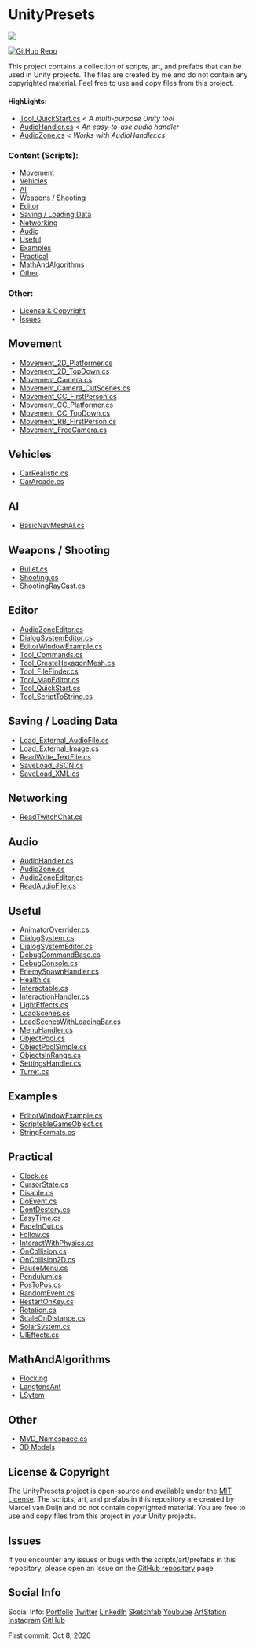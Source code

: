 # UnityPresets

<a href="https://github.com/MarcelvanDuijnDev/Unity-Presets-Scripts-Tools">
<img align="center" src="https://raw.githubusercontent.com/MarcelvanDuijnDev/MarcelvanDuijnDev/main/Images/Project_Header_UnityPresets.png">
</a>

[![GitHub Repo](https://img.shields.io/badge/GitHub-Repo-brightgreen)](https://github.com/MarcelvanDuijnDev/Unity-Presets-Scripts-Tools)

This project contains a collection of scripts, art, and prefabs that can be used in Unity projects. The files are created by me and do not contain any copyrighted material. Feel free to use and copy files from this project.

<!-- [Wiki](https://github.com/MarcelvanDuijnDev/UnityPresets/wiki) -->
#### HighLights: 
* [Tool_QuickStart.cs](https://github.com/MarcelvanDuijnDev/Unity-Presets-Scripts-Tools/blob/main/Assets/Scripts/Editor/Tool_QuickStart.cs) < _A multi-purpose Unity tool_
* [AudioHandler.cs](https://github.com/MarcelvanDuijnDev/Unity-Presets-Scripts-Tools/blob/main/Assets/Scripts/Audio/AudioHandler.cs) < _An easy-to-use audio handler_ 
* [AudioZone.cs](https://github.com/MarcelvanDuijnDev/Unity-Presets-Scripts-Tools/blob/main/Assets/Scripts/Audio/AudioZone.cs) < _Works with AudioHandler.cs_

### Content (Scripts):
* [Movement](#movement)
* [Vehicles](#vehicles)
* [AI](#ai)
* [Weapons / Shooting](#weapons--shooting)
* [Editor](#editor)
* [Saving / Loading Data](#saving--loading-data)
* [Networking](#networking)
* [Audio](#audio)
* [Useful](#useful)
* [Examples](#examples)
* [Practical](#practical)
* [MathAndAlgorithms](#mathandalgorithms)
* [Other](#other)
### Other:
* [License & Copyright](#license--copyright)
* [Issues](#issues)
  
## Movement 
- [Movement_2D_Platformer.cs](https://github.com/MarcelvanDuijnDev/Unity-Presets-Scripts-Tools/blob/main/Assets/Scripts/Movement/Movement_2D_Platformer.cs)
- [Movement_2D_TopDown.cs](https://github.com/MarcelvanDuijnDev/Unity-Presets-Scripts-Tools/blob/main/Assets/Scripts/Movement/Movement_2D_TopDown.cs)
- [Movement_Camera.cs](https://github.com/MarcelvanDuijnDev/Unity-Presets-Scripts-Tools/blob/main/Assets/Scripts/Movement/Movement_Camera.cs)
- [Movement_Camera_CutScenes.cs](https://github.com/MarcelvanDuijnDev/Unity-Presets-Scripts-Tools/blob/main/Assets/Scripts/Movement/Movement_Camera_CutScenes.cs)
- [Movement_CC_FirstPerson.cs](https://github.com/MarcelvanDuijnDev/Unity-Presets-Scripts-Tools/blob/main/Assets/Scripts/Movement/Movement_CC_FirstPerson.cs)
- [Movement_CC_Platformer.cs](https://github.com/MarcelvanDuijnDev/Unity-Presets-Scripts-Tools/blob/main/Assets/Scripts/Movement/Movement_CC_Platformer.cs)
- [Movement_CC_TopDown.cs](https://github.com/MarcelvanDuijnDev/Unity-Presets-Scripts-Tools/blob/main/Assets/Scripts/Movement/Movement_CC_TopDown.cs)
- [Movement_RB_FirstPerson.cs](https://github.com/MarcelvanDuijnDev/Unity-Presets-Scripts-Tools/blob/main/Assets/Scripts/Movement/Movement_RB_FirstPerson.cs)
- [Movement_FreeCamera.cs](https://github.com/MarcelvanDuijnDev/Unity-Presets-Scripts-Tools/blob/main/Assets/Scripts/Movement/Movement_FreeCamera.cs)

## Vehicles
- [CarRealistic.cs](https://github.com/MarcelvanDuijnDev/Unity-Presets-Scripts-Tools/blob/main/Assets/Scripts/Vehicle/CarRealistic.cs)
- [CarArcade.cs](https://github.com/MarcelvanDuijnDev/Unity-Presets-Scripts-Tools/blob/main/Assets/Scripts/Vehicle/CarArcade.cs)

## AI
- [BasicNavMeshAI.cs](https://github.com/MarcelvanDuijnDev/Unity-Presets-Scripts-Tools/blob/main/Assets/Scripts/AI/BasicNavMeshAI.cs)

## Weapons / Shooting
- [Bullet.cs](https://github.com/MarcelvanDuijnDev/Unity-Presets-Scripts-Tools/blob/main/Assets/Scripts/Weapons/Bullet.cs)
- [Shooting.cs](https://github.com/MarcelvanDuijnDev/Unity-Presets-Scripts-Tools/blob/main/Assets/Scripts/Weapons/Shooting.cs)
- [ShootingRayCast.cs](https://github.com/MarcelvanDuijnDev/Unity-Presets-Scripts-Tools/blob/main/Assets/Scripts/Weapons/ShootingRayCast.cs)

## Editor
- [AudioZoneEditor.cs](https://github.com/MarcelvanDuijnDev/Unity-Presets-Scripts-Tools/blob/main/Assets/Scripts/Editor/AudioZoneEditor.cs)
- [DialogSystemEditor.cs](https://github.com/MarcelvanDuijnDev/Unity-Presets-Scripts-Tools/blob/main/Assets/Scripts/Editor/DialogSystemEditor.cs)
- [EditorWindowExample.cs](https://github.com/MarcelvanDuijnDev/Unity-Presets-Scripts-Tools/blob/main/Assets/Scripts/Editor/EditorWindowExample.cs)
- [Tool_Commands.cs](https://github.com/MarcelvanDuijnDev/Unity-Presets-Scripts-Tools/blob/main/Assets/Scripts/Editor/Tool_Commands.cs)
- [Tool_CreateHexagonMesh.cs](https://github.com/MarcelvanDuijnDev/Unity-Presets-Scripts-Tools/blob/main/Assets/Scripts/Editor/Tool_CreateHexagonMesh.cs)
- [Tool_FileFinder.cs](https://github.com/MarcelvanDuijnDev/Unity-Presets-Scripts-Tools/blob/main/Assets/Scripts/Editor/Tool_FileFinder.cs)
- [Tool_MapEditor.cs](https://github.com/MarcelvanDuijnDev/Unity-Presets-Scripts-Tools/blob/main/Assets/Scripts/Editor/Tool_MapEditor.cs)
- [Tool_QuickStart.cs](https://github.com/MarcelvanDuijnDev/Unity-Presets-Scripts-Tools/blob/main/Assets/Scripts/Editor/Tool_QuickStart.cs)
- [Tool_ScriptToString.cs](https://github.com/MarcelvanDuijnDev/Unity-Presets-Scripts-Tools/blob/main/Assets/Scripts/Editor/Tool_ScriptToString.cs)

## Saving / Loading Data
- [Load_External_AudioFile.cs](https://github.com/MarcelvanDuijnDev/Unity-Presets-Scripts-Tools/blob/main/Assets/Scripts/SavingAndLoadingData/Load_External_AudioFile.cs)
- [Load_External_Image.cs](https://github.com/MarcelvanDuijnDev/Unity-Presets-Scripts-Tools/blob/main/Assets/Scripts/SavingAndLoadingData/Load_External_Image.cs)
- [ReadWrite_TextFile.cs](https://github.com/MarcelvanDuijnDev/Unity-Presets-Scripts-Tools/blob/main/Assets/Scripts/SavingAndLoadingData/ReadWrite_TextFile.cs)
- [SaveLoad_JSON.cs](https://github.com/MarcelvanDuijnDev/Unity-Presets-Scripts-Tools/blob/main/Assets/Scripts/SavingAndLoadingData/SaveLoad_JSON.cs)
- [SaveLoad_XML.cs](https://github.com/MarcelvanDuijnDev/Unity-Presets-Scripts-Tools/blob/main/Assets/Scripts/SavingAndLoadingData/SaveLoad_XML.cs)

## Networking
- [ReadTwitchChat.cs](https://github.com/MarcelvanDuijnDev/Unity-Presets-Scripts-Tools/blob/main/Assets/Scripts/Networking/ReadTwitchChat.cs)

## Audio
- [AudioHandler.cs](https://github.com/MarcelvanDuijnDev/Unity-Presets-Scripts-Tools/blob/main/Assets/Scripts/Audio/AudioHandler.cs)
- [AudioZone.cs](https://github.com/MarcelvanDuijnDev/Unity-Presets-Scripts-Tools/blob/main/Assets/Scripts/Audio/AudioZone.cs)
- [AudioZoneEditor.cs](https://github.com/MarcelvanDuijnDev/Unity-Presets-Scripts-Tools/blob/main/Assets/Scripts/Editor/AudioZoneEditor.cs)
- [ReadAudioFile.cs](https://github.com/MarcelvanDuijnDev/Unity-Presets-Scripts-Tools/blob/main/Assets/Scripts/Audio/ReadAudioFile.cs)

## Useful
- [AnimatorOverrider.cs](https://github.com/MarcelvanDuijnDev/Unity-Presets-Scripts-Tools/blob/main/Assets/Scripts/Useful/AnimatorOverrider.cs)
- [DialogSystem.cs](https://github.com/MarcelvanDuijnDev/Unity-Presets-Scripts-Tools/blob/main/Assets/Scripts/Useful/DialogSystem.cs)
- [DialogSystemEditor.cs](https://github.com/MarcelvanDuijnDev/Unity-Presets-Scripts-Tools/blob/main/Assets/Scripts/Editor/DialogSystemEditor.cs)
- [DebugCommandBase.cs](https://github.com/MarcelvanDuijnDev/Unity-Presets-Scripts-Tools/blob/main/Assets/Scripts/DebugConsole/DebugCommandBase.cs)
- [DebugConsole.cs](https://github.com/MarcelvanDuijnDev/Unity-Presets-Scripts-Tools/blob/main/Assets/Scripts/DebugConsole/DebugConsole.cs)
- [EnemySpawnHandler.cs](https://github.com/MarcelvanDuijnDev/Unity-Presets-Scripts-Tools/blob/main/Assets/Scripts/Useful/EnemySpawnHandler.cs)
- [Health.cs](https://github.com/MarcelvanDuijnDev/Unity-Presets-Scripts-Tools/blob/main/Assets/Scripts/Useful/Health.cs)
- [Interactable.cs](https://github.com/MarcelvanDuijnDev/Unity-Presets-Scripts-Tools/blob/main/Assets/Scripts/Useful/Interactable.cs)
- [InteractionHandler.cs](https://github.com/MarcelvanDuijnDev/Unity-Presets-Scripts-Tools/blob/main/Assets/Scripts/Useful/InteractionHandler.cs)
- [LightEffects.cs](https://github.com/MarcelvanDuijnDev/Unity-Presets-Scripts-Tools/blob/main/Assets/Scripts/Useful/LightEffects.cs)
- [LoadScenes.cs](https://github.com/MarcelvanDuijnDev/Unity-Presets-Scripts-Tools/blob/main/Assets/Scripts/Useful/LoadScenes.cs)
- [LoadScenesWithLoadingBar.cs](https://github.com/MarcelvanDuijnDev/Unity-Presets-Scripts-Tools/blob/main/Assets/Scripts/Useful/LoadScenesWithLoadingBar.cs)
- [MenuHandler.cs](https://github.com/MarcelvanDuijnDev/Unity-Presets-Scripts-Tools/blob/main/Assets/Scripts/Useful/MenuHandler.cs)
- [ObjectPool.cs](https://github.com/MarcelvanDuijnDev/Unity-Presets-Scripts-Tools/blob/main/Assets/Scripts/ObjectPool/ObjectPool.cs)
- [ObjectPoolSimple.cs](https://github.com/MarcelvanDuijnDev/UnityPresets/blob/main/Assets/Scripts/ObjectPool/ObjectPoolSimple.cs)
- [ObjectsInRange.cs](https://github.com/MarcelvanDuijnDev/Unity-Presets-Scripts-Tools/blob/main/Assets/Scripts/Useful/ObjectsInRange.cs)
- [SettingsHandler.cs](https://github.com/MarcelvanDuijnDev/Unity-Presets-Scripts-Tools/blob/main/Assets/Scripts/Useful/SettingsHandler.cs)
- [Turret.cs](https://github.com/MarcelvanDuijnDev/Unity-Presets-Scripts-Tools/blob/main/Assets/Scripts/Useful/Turret.cs)

## Examples
- [EditorWindowExample.cs](https://github.com/MarcelvanDuijnDev/Unity-Presets-Scripts-Tools/blob/main/Assets/Editor/EditorWindowExample.cs)
- [ScriptebleGameObject.cs](https://github.com/MarcelvanDuijnDev/Unity-Presets-Scripts-Tools/blob/main/Assets/Scripts/RandomExamples/ScriptebleGameObject.cs)
- [StringFormats.cs](https://github.com/MarcelvanDuijnDev/Unity-Presets-Scripts-Tools/blob/main/Assets/Scripts/RandomExamples/StringFormats.cs)

## Practical
- [Clock.cs](https://github.com/MarcelvanDuijnDev/Unity-Presets-Scripts-Tools/blob/main/Assets/Scripts/Practical/Clock.cs)
- [CursorState.cs](https://github.com/MarcelvanDuijnDev/Unity-Presets-Scripts-Tools/blob/main/Assets/Scripts/Practical/CursorState.cs)
- [Disable.cs](https://github.com/MarcelvanDuijnDev/Unity-Presets-Scripts-Tools/blob/main/Assets/Scripts/Practical/Disable.cs)
- [DoEvent.cs](https://github.com/MarcelvanDuijnDev/Unity-Presets-Scripts-Tools/blob/main/Assets/Scripts/Practical/DoEvent.cs)
- [DontDestory.cs](https://github.com/MarcelvanDuijnDev/Unity-Presets-Scripts-Tools/blob/main/Assets/Scripts/Practical/DontDestroy.cs)
- [EasyTime.cs](https://github.com/MarcelvanDuijnDev/Unity-Presets-Scripts-Tools/blob/main/Assets/Scripts/Practical/EasyTime.cs)
- [FadeInOut.cs](https://github.com/MarcelvanDuijnDev/Unity-Presets-Scripts-Tools/blob/main/Assets/Scripts/Practical/FadeInOut.cs)
- [Follow.cs](https://github.com/MarcelvanDuijnDev/Unity-Presets-Scripts-Tools/blob/main/Assets/Scripts/Practical/Follow.cs)
- [InteractWithPhysics.cs](https://github.com/MarcelvanDuijnDev/Unity-Presets-Scripts-Tools/blob/main/Assets/Scripts/Practical/InteractWithPhysics.cs)
- [OnCollision.cs](https://github.com/MarcelvanDuijnDev/Unity-Presets-Scripts-Tools/blob/main/Assets/Scripts/Practical/OnCollision.cs)
- [OnCollision2D.cs](https://github.com/MarcelvanDuijnDev/Unity-Presets-Scripts-Tools/blob/main/Assets/Scripts/Practical/OnCollision2D.cs)
- [PauseMenu.cs](https://github.com/MarcelvanDuijnDev/Unity-Presets-Scripts-Tools/blob/main/Assets/Scripts/Practical/PauseMenu.cs)
- [Pendulum.cs](https://github.com/MarcelvanDuijnDev/Unity-Presets-Scripts-Tools/blob/main/Assets/Scripts/Practical/Pendulum.cs)
- [PosToPos.cs](https://github.com/MarcelvanDuijnDev/Unity-Presets-Scripts-Tools/blob/main/Assets/Scripts/Practical/PosToPos.cs)
- [RandomEvent.cs](https://github.com/MarcelvanDuijnDev/Unity-Presets-Scripts-Tools/blob/main/Assets/Scripts/Practical/RandomEvent.cs)
- [RestartOnKey.cs](https://github.com/MarcelvanDuijnDev/Unity-Presets-Scripts-Tools/blob/main/Assets/Scripts/Practical/RestartOnKey.cs)
- [Rotation.cs](https://github.com/MarcelvanDuijnDev/Unity-Presets-Scripts-Tools/blob/main/Assets/Scripts/Practical/Rotation.cs)
- [ScaleOnDistance.cs](https://github.com/MarcelvanDuijnDev/Unity-Presets-Scripts-Tools/blob/main/Assets/Scripts/Practical/ScaleOnDistance.cs)
- [SolarSystem.cs](https://github.com/MarcelvanDuijnDev/Unity-Presets-Scripts-Tools/blob/main/Assets/Scripts/Practical/SolarSystem.cs)
- [UIEffects.cs](https://github.com/MarcelvanDuijnDev/Unity-Presets-Scripts-Tools/blob/main/Assets/Scripts/Useful/UIEffects.cs)

## MathAndAlgorithms
- [Flocking](https://github.com/MarcelvanDuijnDev/Unity-Presets-Scripts-Tools/tree/main/Assets/Scripts/MathAndAlgorithms/Flocking)
- [LangtonsAnt](https://github.com/MarcelvanDuijnDev/Unity-Presets-Scripts-Tools/tree/main/Assets/Scripts/MathAndAlgorithms/LangtonsAnt)
- [LSytem](https://github.com/MarcelvanDuijnDev/Unity-Presets-Scripts-Tools/tree/main/Assets/Scripts/MathAndAlgorithms/L-System)

## Other
- [MVD_Namespace.cs](https://github.com/MarcelvanDuijnDev/Unity-Presets-Scripts-Tools/blob/main/Assets/Scripts/Other/MVD_Namespace.cs)
- [3D Models](https://github.com/MarcelvanDuijnDev/Unity-Presets-Scripts-Tools/tree/main/Assets/Art/Models)

## License & Copyright
The UnityPresets project is open-source and available under the [MIT License](https://github.com/MarcelvanDuijnDev/Unity-Presets-Scripts-Tools/blob/main/LICENSE). The scripts, art, and prefabs in this repository are created by Marcel van Duijn and do not contain copyrighted material. You are free to use and copy files from this project in your Unity projects.

## Issues
If you encounter any issues or bugs with the scripts/art/prefabs in this repository, please open an issue on the [GitHub repository](https://github.com/MarcelvanDuijnDev/Unity-Presets-Scripts-Tools/issues) page

## Social Info
Social Info: 
[Portfolio](https://www.marcelvanduijn.com/)
[Twitter](https://twitter.com/MarcelvanDuijn_)
[LinkedIn](https://www.linkedin.com/in/marcel-van-duijn/)
[Sketchfab](https://sketchfab.com/MarcelvanDuijn)
[Youbube](https://www.youtube.com/channel/UCifUu8rDfr-ljsMx8bUVGrg)
[ArtStation](https://www.artstation.com/marcelvanduijn)
[Instagram](https://www.instagram.com/marcelvanduijn_/)
[GitHub](https://github.com/MarcelvanDuijnDev)

First commit: Oct 8, 2020
